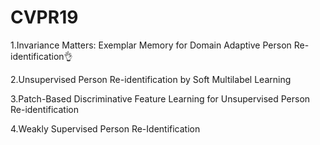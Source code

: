 # CVPR19

1.Invariance Matters: Exemplar Memory for Domain Adaptive Person Re-identification:ok_hand:

2.Unsupervised Person Re-identification by Soft Multilabel Learning

3.Patch-Based Discriminative Feature Learning for Unsupervised Person Re-identification

4.Weakly Supervised Person Re-Identification
